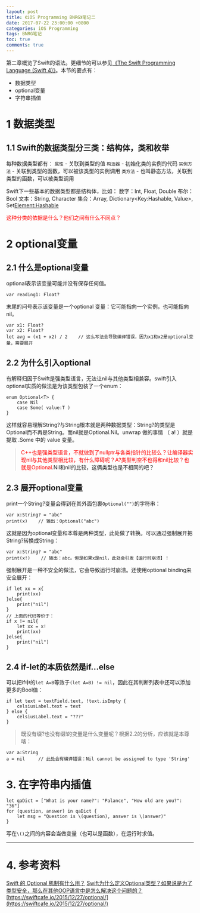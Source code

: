 ```yaml
---
layout: post
title: 《iOS Programming BNRG》笔记二
date: 2017-07-22 23:00:00 +0800
categories: iOS Programming
tags: BNRG笔记
toc: true
comments: true
---
```

第二章概览了Swift的语法。更细节的可以参见[《The Swift Programming Language (Swift 4)》](https://developer.apple.com/library/content/documentation/Swift/Conceptual/Swift_Programming_Language/TheBasics.html#//apple_ref/doc/uid/TP40014097-CH5-ID309)。本节的要点有：
- 数据类型
- optional变量
- 字符串插值
<!-- more -->

# 1 数据类型
## 1.1 Swift的数据类型分三类：结构体，类和枚举
每种数据类型都有：
`属性` - 关联到类型的值
`构造器` - 初始化类的实例的代码
`实例方法` - 关联到类型的函数，可以被该类型的实例调用
`类方法` - 也叫静态方法，关联到类型的函数，可以被类型调用

Swift下一些基本的数据类型都是结构体，比如：
数字：Int, Float, Double
布尔：Bool
文本：String, Character
集合：Array<Element>, Dictionary<Key:Hashable, Value>, Set<Element:Hashable>

<font color=red>这种分类的依据是什么？他们之间有什么不同点？</font>

# 2 optional变量
## 2.1 什么是optional变量
optional表示该变量可能并没有保存任何值。
``` objc
var reading1: Float?
```
末尾的问号表示该变量是一个optional 变量：它可能指向一个实例，也可能指向nil。
``` objc
var x1: Float?
var x2: Float?
let avg = (x1 + x2) / 2    // 这么写法会导致编译错误，因为x1和x2是optional变量，需要展开
```

## 2.2 为什么引入optional
有解释归因于Swift是强类型语言，无法让nil与其他类型相兼容。swift引入optional实质的做法是为该类型包装了一个enum：
``` objc
enum Optional<T> {
    case Nil
    case Some( value:T )
} 
```
这样就容易理解String?与String根本就是两种数据类型：String?的类型是Optional<String>而不再是String。而nil就是Optional.Nil。unwrap 做的事情 （ a! ）就是提取 .Some 中的 value 变量。

> <font color=red>C++也是强类型语言，不就做到了nullptr与各类指针的比较么？让编译器实现nil与其他类型相比较，有什么障碍呢？A?类型判空不也得和nil比较？也就是Optional<A>.Nil和nil的比较，这俩类型也是不相同的吧？</font>

## 2.3 展开optional变量
print一个String?变量会得到在其外面包裹`Optional("")`的字符串：
``` objc
var x:String? = "abc"
print(x)    // 输出：Optional("abc")
```
这就是因为optional变量和本尊是两种类型，此处做了转换。可以通过强制展开把String?转换成String：
``` objc
var x:String? = "abc"
print(x!)    // 输出：abc。但是如果x是nil，此处会引发【运行时崩溃】！
```
强制展开是一种不安全的做法，它会导致运行时崩溃。还使用optional binding来安全展开：
``` objc
if let xx = x{
    print(xx)
}else{
    print("nil")
}
// 上面的代码等价于：
if x != nil{
    let xx = x!
    print(xx)
}else{
    print("nil")
}
```

## 2.4 if-let的本质依然是if...else
可以把if中的`let A=B`等效于`(let A=B) != nil`，因此在其判断列表中还可以添加更多的Bool值：
``` objc
if let text = textField.text, !text.isEmpty { 
    celsiusLabel.text = text
} else {
    celsiusLabel.text = "???"
}
```

> 既没有缀?也没有缀!的变量是什么变量呢？根据2.2的分析，应该就是本尊咯：
``` objc
var a:String
a = nil     // 此处会有编译错误：Nil cannot be assigned to type 'String'
```

# 3. 在字符串内插值
``` objc
let qaDict = ["What is your name?": "Palance", "How old are you?": "36"]
for (question, answer) in qaDict {
    let msg = "Question is \(question), answer is \(answer)"
}
```
写在`\()`之间的内容会当做变量（也可以是函数），在运行时求值。

---
# 4. 参考资料
[Swift 的 Optional 机制有什么用？](https://www.zhihu.com/question/28026214?sort=created)
[Swift为什么定义Optional类型？如果说是为了类型安全，那么在其他OOP语言中是怎么解决这个问题的？](https://www.zhihu.com/question/26512698)
[https://swiftcafe.io/2015/12/27/optional/](https://swiftcafe.io/2015/12/27/optional/)